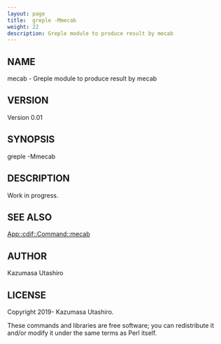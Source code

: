```yaml
---
layout: page
title:  greple -Mmecab
weight: 22
description: Greple module to produce result by mecab
---
```


## NAME

mecab - Greple module to produce result by mecab

## VERSION

Version 0.01

## SYNOPSIS

greple -Mmecab

## DESCRIPTION

Work in progress.

## SEE ALSO

[App::cdif::Command::mecab](https://metacpan.org/pod/App%3A%3Acdif%3A%3ACommand%3A%3Amecab)

## AUTHOR

Kazumasa Utashiro

## LICENSE

Copyright 2019- Kazumasa Utashiro.

These commands and libraries are free software; you can redistribute
it and/or modify it under the same terms as Perl itself.
